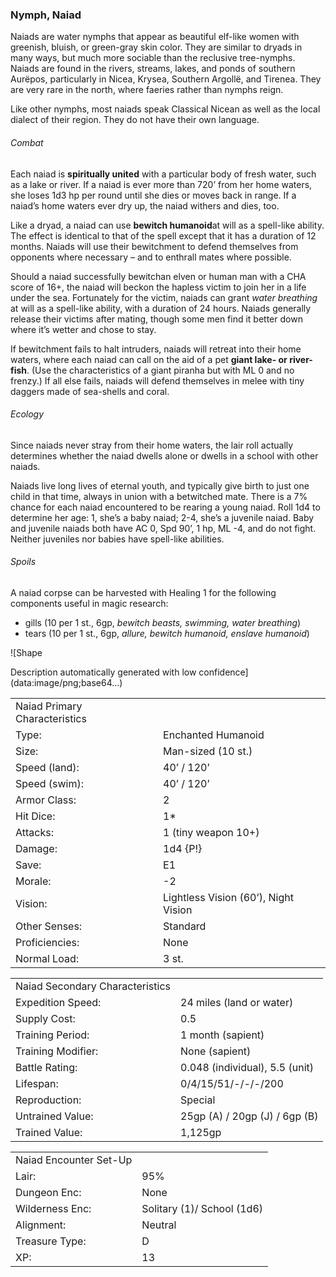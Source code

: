 ### Nymph, Naiad

Naiads are water nymphs that appear as beautiful elf-like women with greenish, bluish, or green-gray skin color. They are similar to dryads in many ways, but much more sociable than the reclusive tree-nymphs. Naiads are found in the rivers, streams, lakes, and ponds of southern Aurëpos, particularly in Nicea, Krysea, Southern Argollë, and Tirenea. They are very rare in the north, where faeries rather than nymphs reign.

Like other nymphs, most naiads speak Classical Nicean as well as the local dialect of their region. They do not have their own language.

###### Combat

Each naiad is **spiritually united** with a particular body of fresh water, such as a lake or river. If a naiad is ever more than 720’ from her home waters, she loses 1d3 hp per round until she dies or moves back in range. If a naiad’s home waters ever dry up, the naiad withers and dies, too.

Like a dryad, a naiad can use **bewitch humanoid**at will as a spell-like ability. The effect is identical to that of the spell except that it has a duration of 12 months. Naiads will use their bewitchment to defend themselves from opponents where necessary – and to enthrall mates where possible.

Should a naiad successfully bewitchan elven or human man with a CHA score of 16+, the naiad will beckon the hapless victim to join her in a life under the sea. Fortunately for the victim, naiads can grant *water breathing* at will as a spell-like ability, with a duration of 24 hours. Naiads generally release their victims after mating, though some men find it better down where it’s wetter and chose to stay.

If bewitchment fails to halt intruders, naiads will retreat into their home waters, where each naiad can call on the aid of a pet **giant lake- or river-fish**. (Use the characteristics of a giant piranha but with ML 0 and no frenzy.) If all else fails, naiads will defend themselves in melee with tiny daggers made of sea-shells and coral.

###### Ecology

Since naiads never stray from their home waters, the lair roll actually determines whether the naiad dwells alone or dwells in a school with other naiads.

Naiads live long lives of eternal youth, and typically give birth to just one child in that time, always in union with a betwitched mate. There is a 7% chance for each naiad encountered to be rearing a young naiad. Roll 1d4 to determine her age: 1, she’s a baby naiad; 2-4, she’s a juvenile naiad. Baby and juvenile naiads both have AC 0, Spd 90’, 1 hp, ML -4, and do not fight. Neither juveniles nor babies have spell-like abilities.

###### Spoils

A naiad corpse can be harvested with Healing 1 for the following components useful in magic research:

* gills (10 per 1 st., 6gp, *bewitch beasts, swimming, water breathing*)
* tears (10 per 1 st., 6gp, *allure, bewitch humanoid, enslave humanoid*)

![Shape

Description automatically generated with low confidence](data:image/png;base64...)

|  |  |
| --- | --- |
| Naiad Primary Characteristics | |
| Type: | Enchanted Humanoid |
| Size: | Man-sized (10 st.) |
| Speed (land): | 40’ / 120’ |
| Speed (swim): | 40’ / 120’ |
| Armor Class: | 2 |
| Hit Dice: | 1\* |
| Attacks: | 1 (tiny weapon 10+) |
| Damage: | 1d4 {P!} |
| Save: | E1 |
| Morale: | -2 |
| Vision: | Lightless Vision (60’), Night Vision |
| Other Senses: | Standard |
| Proficiencies: | None |
| Normal Load: | 3 st. |

|  |  |
| --- | --- |
| Naiad Secondary Characteristics | |
| Expedition Speed: | 24 miles (land or water) |
| Supply Cost: | 0.5 |
| Training Period: | 1 month (sapient) |
| Training Modifier: | None (sapient) |
| Battle Rating: | 0.048 (individual), 5.5 (unit) |
| Lifespan: | 0/4/15/51/-/-/-/200 |
| Reproduction: | Special |
| Untrained Value: | 25gp (A) / 20gp (J) / 6gp (B) |
| Trained Value: | 1,125gp |

|  |  |
| --- | --- |
| Naiad Encounter Set-Up | |
| Lair: | 95% |
| Dungeon Enc: | None |
| Wilderness Enc: | Solitary (1)/ School (1d6) |
| Alignment: | Neutral |
| Treasure Type: | D |
| XP: | 13 |
